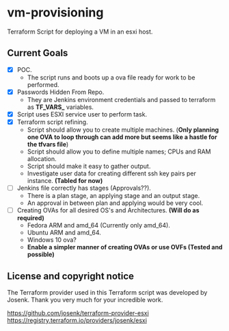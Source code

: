 # vm-provisioning
Terraform Script for deploying a VM in an esxi host.

## Current Goals
- [x] POC.
    - The script runs and boots up a ova file ready for work to be performed.
- [x] Passwords Hidden From Repo.
    - They are Jenkins environment credentials and passed to terraform as **TF_VARS_** variables.
- [x] Script uses ESXI service user to perform task.
- [x] Terraform script refining.
    - Script should allow you to create multiple machines. (**Only planning one OVA to loop through can add more but seems like a hastle for the tfvars file**)
    - Script should allow you to define multiple names; CPUs and RAM allocation.
    - Script should make it easy to gather output.
    - Investigate user data for creating different ssh key pairs per instance. **(Tabled for now)**
- [ ] Jenkins file correctly has stages (Approvals??).
    - There is a plan stage, an applying stage and an output stage.
    - An approval in between plan and applying would be very cool.
- [ ] Creating OVAs for all desired OS's and Architectures. **(Will do as required)**
    - Fedora ARM and amd_64 (Currently only amd_64).
    - Ubuntu ARM and amd_64.
    - Windows 10 ova?
    - **Enable a simpler manner of creating OVAs or use OVFs (Tested and possible)**

## License and copyright notice
The Terraform provider used in this Terraform script was developed by Josenk. Thank you very much for your incredible work.

https://github.com/josenk/terraform-provider-esxi
https://registry.terraform.io/providers/josenk/esxi